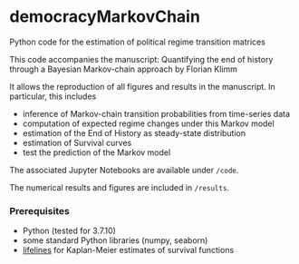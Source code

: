 # democracyMarkovChain
Python code for the estimation of political regime transition matrices


This code accompanies the manuscript:
Quantifying the end of history through a Bayesian Markov-chain approach
by Florian Klimm

It allows the reproduction of all figures and results in the manuscript. In particular, this includes
- inference of Markov-chain transition probabilities from time-series data
- computation of expected regime changes under this Markov model
- estimation of the End of History as steady-state distribution
- estimation of Survival curves
- test the prediction of the Markov model

The associated Jupyter Notebooks are available under `/code`.

The numerical results and figures are included in `/results`.


### Prerequisites
- Python (tested for 3.7.10)
- some standard Python libraries (numpy, seaborn)
- [lifelines](https://github.com/CamDavidsonPilon/lifelines) for Kaplan-Meier estimates of survival functions
